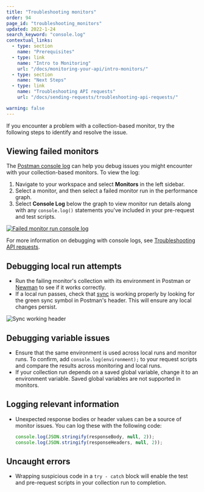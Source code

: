 ```yaml
---
title: "Troubleshooting monitors"
order: 94
page_id: "troubleshooting_monitors"
updated: 2022-1-24
search_keyword: "console.log"
contextual_links:
  - type: section
    name: "Prerequisites"
  - type: link
    name: "Intro to Monitoring"
    url: "/docs/monitoring-your-api/intro-monitors/"
  - type: section
    name: "Next Steps"
  - type: link
    name: "Troubleshooting API requests"
    url: "/docs/sending-requests/troubleshooting-api-requests/"

warning: false
---
```


If you encounter a problem with a collection-based monitor, try the following steps to identify and resolve the issue.

## Viewing failed monitors

The [Postman console log](/docs/monitoring-your-api/viewing-monitor-results/#console-log) can help you debug issues you might encounter with your collection-based monitors. To view the log:

1. Navigate to your workspace and select **Monitors** in the left sidebar.
1. Select a monitor, and then select a failed monitor run in the performance graph.
1. Select **Console Log** below the graph to view monitor run details along with any `console.log()` statements you've included in your pre-request and test scripts.

[![Failed monitor run console log](https://assets.postman.com/postman-docs/monitor-console-log-failed-run.jpg)](https://assets.postman.com/postman-docs/monitor-console-log-failed-run.jpg)

For more information on debugging with console logs, see [Troubleshooting API requests](/docs/sending-requests/troubleshooting-api-requests/).

## Debugging local run attempts

* Run the failing monitor's collection with its environment in Postman or [Newman](/docs/running-collections/using-newman-cli/command-line-integration-with-newman/) to see if it works correctly.
* If a local run passes, check that [sync](/docs/getting-started/syncing/) is working properly by looking for the green sync symbol in Postman's header. This will ensure any local changes persist.

<img alt="Sync working header" src="https://assets.postman.com/postman-docs/header-sync-working-2.jpg"/>

## Debugging variable issues

* Ensure that the same environment is used across local runs and monitor runs. To confirm, add `console.log(environment);` to your request scripts and compare the results across monitoring and local runs.
* If your collection run depends on a saved global variable, change it to an environment variable. Saved global variables are not supported in monitors.

## Logging relevant information

* Unexpected response bodies or header values can be a source of monitor issues. You can log these with the following code:

    ```js
    console.log(JSON.stringify(responseBody, null, 2));
    console.log(JSON.stringify(responseHeaders, null, 2));
    ```

## Uncaught errors

* Wrapping suspicious code in a `try - catch` block will enable the test and pre-request scripts in your collection run to completion.
